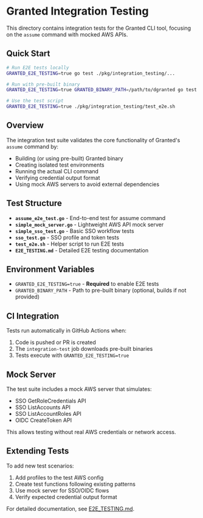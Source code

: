 # Granted Integration Testing

This directory contains integration tests for the Granted CLI tool, focusing on the `assume` command with mocked AWS APIs.

## Quick Start

```bash
# Run E2E tests locally
GRANTED_E2E_TESTING=true go test ./pkg/integration_testing/...

# Run with pre-built binary
GRANTED_E2E_TESTING=true GRANTED_BINARY_PATH=/path/to/dgranted go test ./pkg/integration_testing/... -run TestAssumeCommandE2E

# Use the test script
GRANTED_E2E_TESTING=true ./pkg/integration_testing/test_e2e.sh
```

## Overview

The integration test suite validates the core functionality of Granted's `assume` command by:
- Building (or using pre-built) Granted binary
- Creating isolated test environments
- Running the actual CLI command
- Verifying credential output format
- Using mock AWS servers to avoid external dependencies

## Test Structure

- **`assume_e2e_test.go`** - End-to-end test for assume command
- **`simple_mock_server.go`** - Lightweight AWS API mock server
- **`simple_sso_test.go`** - Basic SSO workflow tests
- **`sso_test.go`** - SSO profile and token tests
- **`test_e2e.sh`** - Helper script to run E2E tests
- **`E2E_TESTING.md`** - Detailed E2E testing documentation

## Environment Variables

- `GRANTED_E2E_TESTING=true` - **Required** to enable E2E tests
- `GRANTED_BINARY_PATH` - Path to pre-built binary (optional, builds if not provided)

## CI Integration

Tests run automatically in GitHub Actions when:
1. Code is pushed or PR is created
2. The `integration-test` job downloads pre-built binaries
3. Tests execute with `GRANTED_E2E_TESTING=true`

## Mock Server

The test suite includes a mock AWS server that simulates:
- SSO GetRoleCredentials API
- SSO ListAccounts API
- SSO ListAccountRoles API
- OIDC CreateToken API

This allows testing without real AWS credentials or network access.

## Extending Tests

To add new test scenarios:
1. Add profiles to the test AWS config
2. Create test functions following existing patterns  
3. Use mock server for SSO/OIDC flows
4. Verify expected credential output format

For detailed documentation, see [E2E_TESTING.md](E2E_TESTING.md).